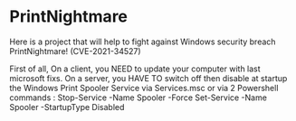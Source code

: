 # PrintNightmare

Here is a project that will help to fight against Windows security breach PrintNightmare!
(CVE-2021-34527)

First of all, 
On a client, you NEED to update your computer with last microsoft fixs.
On a server, you HAVE TO switch off then disable at startup the Windows Print Spooler Service via Services.msc or via 2 Powershell commands :
      Stop-Service -Name Spooler -Force
      Set-Service -Name Spooler -StartupType Disabled
